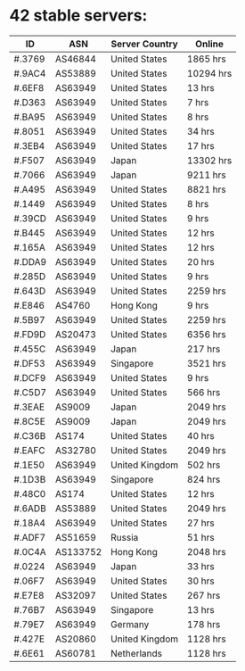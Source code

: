 # 42 stable servers:

| ID | ASN | Server Country | Online |
| ------ | ------ | ------ | ------ |
| #.3769 | AS46844 | United States | 1865 hrs |
| #.9AC4 | AS53889 | United States | 10294 hrs |
| #.6EF8 | AS63949 | United States | 13 hrs |
| #.D363 | AS63949 | United States | 7 hrs |
| #.BA95 | AS63949 | United States | 8 hrs |
| #.8051 | AS63949 | United States | 34 hrs |
| #.3EB4 | AS63949 | United States | 17 hrs |
| #.F507 | AS63949 | Japan | 13302 hrs |
| #.7066 | AS63949 | Japan | 9211 hrs |
| #.A495 | AS63949 | United States | 8821 hrs |
| #.1449 | AS63949 | United States | 8 hrs |
| #.39CD | AS63949 | United States | 9 hrs |
| #.B445 | AS63949 | United States | 12 hrs |
| #.165A | AS63949 | United States | 12 hrs |
| #.DDA9 | AS63949 | United States | 20 hrs |
| #.285D | AS63949 | United States | 9 hrs |
| #.643D | AS63949 | United States | 2259 hrs |
| #.E846 | AS4760 | Hong Kong | 9 hrs |
| #.5B97 | AS63949 | United States | 2259 hrs |
| #.FD9D | AS20473 | United States | 6356 hrs |
| #.455C | AS63949 | Japan | 217 hrs |
| #.DF53 | AS63949 | Singapore | 3521 hrs |
| #.DCF9 | AS63949 | United States | 9 hrs |
| #.C5D7 | AS63949 | United States | 566 hrs |
| #.3EAE | AS9009 | Japan | 2049 hrs |
| #.8C5E | AS9009 | Japan | 2049 hrs |
| #.C36B | AS174 | United States | 40 hrs |
| #.EAFC | AS32780 | United States | 2049 hrs |
| #.1E50 | AS63949 | United Kingdom | 502 hrs |
| #.1D3B | AS63949 | Singapore | 824 hrs |
| #.48C0 | AS174 | United States | 12 hrs |
| #.6ADB | AS53889 | United States | 2049 hrs |
| #.18A4 | AS63949 | United States | 27 hrs |
| #.ADF7 | AS51659 | Russia | 51 hrs |
| #.0C4A | AS133752 | Hong Kong | 2048 hrs |
| #.0224 | AS63949 | Japan | 33 hrs |
| #.06F7 | AS63949 | United States | 30 hrs |
| #.E7E8 | AS32097 | United States | 267 hrs |
| #.76B7 | AS63949 | Singapore | 13 hrs |
| #.79E7 | AS63949 | Germany | 178 hrs |
| #.427E | AS20860 | United Kingdom | 1128 hrs |
| #.6E61 | AS60781 | Netherlands | 1128 hrs |

